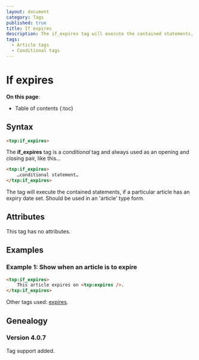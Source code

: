 ```yaml
---
layout: document
category: Tags
published: true
title: If expires
description: The if_expires tag will execute the contained statements, if a particular article has an expiry date set.
tags:
  - Article tags
  - Conditional tags
---
```


# If expires

**On this page**:

* Table of contents
{:toc}

## Syntax

~~~ html
<txp:if_expires>
~~~

The **if_expires** tag is a *conditional* tag and always used as an opening and closing pair, like this…

~~~ html
<txp:if_expires>
    …conditional statement…
</txp:if_expires>
~~~

The tag will execute the contained statements, if a particular article has an expiry date set. Should be used in an 'article' type form.

## Attributes

This tag has no attributes.

## Examples

### Example 1: Show when an article is to expire

~~~ html
<txp:if_expires>
    This article expires on <txp:expires />.
</txp:if_expires>
~~~

Other tags used: [expires](/tags/expires).

## Genealogy

### Version 4.0.7

Tag support added.
